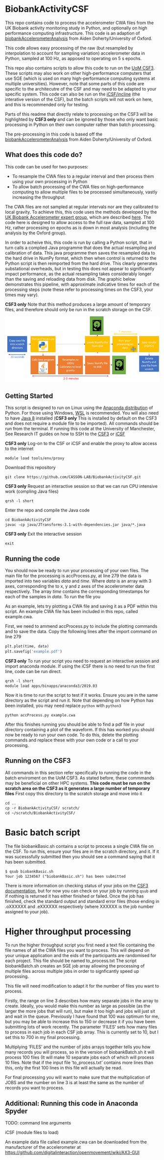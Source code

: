 # BiobankActivityCSF
This repo contains code to process the accelerometer CWA files from the UK Biobank activity monitoring study in Python, and optionally on high performance computing infrastructure. This code is an adaption of [biobankAccelerometerAnalysis](https://github.com/activityMonitoring/biobankAccelerometerAnalysis) from Aiden Doherty/University of Oxford.

This code allows easy processing of the raw (but resampled by interpolation to account for sampling variation) accelerometer data in Python, sampled at 100 Hz, as apposed to operating on 5 s epochs.

This repo also contains scripts to allow this code to run on the [UoM CSF3](http://ri.itservices.manchester.ac.uk/csf3/). These scripts may also work on other high-performance computers that use SGE (which is used on many high-performance computing systems at multiple universities). However, note that some parts of this code are specific to the architecutre of the CSF and may need to be adapted to your specific system. This code can also be run on the [iCSF/incline](http://ri.itservices.manchester.ac.uk/icsf/) (the interative version of the CSF), but the batch scripts will not work on here, and this is recommended only for testing. 

Parts of this readme that directly relate to processing on the CSF3 will be highlighted by **CSF3 only** and can be ignored by those who only want basic processing in Python on their own computer rather than batch processing.

The pre-processing in this code is based off the [biobankAccelerometerAnalysis](https://github.com/activityMonitoring/biobankAccelerometerAnalysis) from Aiden Doherty/University of Oxford.

## What does this code do?
This code can be used for two purposes:
 
 - To resample the CWA files to a regular interval and then process them using your own processing in Python
 - To allow batch processing of the CWA files on high-performance computing to allow multiple files to be processed simultaneously, vastly increasing the throughput
 
The CWA files are not sampled at regular intervals nor are they calibrated to local gravity. To achieve this, this code uses the methods developed by the [UK Biobank Accelerometer expert group](https://github.com/activityMonitoring/biobankAccelerometerAnalysis), which are described [here](https://journals.plos.org/plosone/article?id=10.1371/journal.pone.0169649). The code here is designed to allow access to the full raw data, sampled at 100 Hz, rather processing on epochs as is down in most analysis (including the analysis by the Oxford group).

In order to acheive this, this code is run by calling a Python script, that in turn calls a complied Java programme that does the actual resampling and calibration of data. This java programme then saves the resampled data to the hard drive in NumPy format, which then when control is returned to the Python script is then reimported from the hard drive. This clearly generates substational overheads, but in testing this does not appear to significantly impact performance, as the actual resampling takes considerably longer than the saving and reloading data from disk. The graphic below demonstrates this pipeline, with approximate indicative times for each of the processing steps (note these refer to processing times on the CSF3, your times may vary).

**CSF3 only** Note that this method produces a large amount of temporary files, and therefore should only be run in the scratch storage on the CSF. 

![Data processing pipeline overview](biobank_processing.png)


## Getting Started
This script is designed to run on Linux using the [Anaconda distribution](https://www.anaconda.com/products/individual) of Python. For those using Windows, [WSL](https://docs.microsoft.com/en-us/windows/wsl/install-win10) is recommended. You will also need to have [Java 8](https://www.oracle.com/java/technologies/javase/javase-jdk8-downloads.html) installed (**CSF3 only** This is installed by default on the CSF3 and does not require a module file to be imported). All commands should be run from the terminal. 
If running this code at the University of Manchester, See Research IT guides on how to SSH to the [CSF3](http://ri.itservices.manchester.ac.uk/csf3/getting-started/connecting/) or [iCSF](http://ri.itservices.manchester.ac.uk/icsf/getting-started-on-icsf/connecting-to-incline/)

**CSF3 only** Log-on to the CSF or iCSF and enable the proxy to allow access to the internet

```
module load tools/env/proxy
```

Download this repository

```
git clone https://github.com/CASSON-LAB/BiobankActivityCSF.git
```

**CSF3 only** Request an interactive session so that we can run CPU intensive work (compling Java files)

```
qrsh -l short
```

Enter the repo and compile the Java code

```
cd BiobankActivityCSF
javac -cp java/JTransforms-3.1-with-dependencies.jar java/*.java
```

**CSF3 only** Exit the interactive session

```
exit
```

## Running the code
You should now be ready to run your processing of your own files.
The main file for the processing is accProcess.py, at line 279 the data is imported into two variables *data* and *time*. Where *data* is an array with 3 axes, corresponding the to x, y and z axes of the accelerometer data respectively. The array *time* contains the corresponding timestamps for each of the samples in *data*.
To run the file you 

As an example, lets try plotting a CWA file and saving it as a PDF within this script. An example CWA file has been included in this repo, called example.cwa.

First, we need to ammend accProcess.py to include the plotting commands and to save the data. Copy the following lines after the import command on line 279

```python
plt.plot(time, data)
plt.savefig('example.pdf')
```

**CSF3 only** To run your script you need to request an interactive session and import anaconda module. If using the iCSF there is no need to run the first line, code can be run direct.

```
qrsh -l short
module load apps/binapps/anaconda3/2019.03
```

Now it is time to run the script to test if it works. Ensure you are in the same directory as the script and run it. Note that depending on how Python has been installed, you may need replace `python` with `python3`

```
python accProcess.py example.cwa
```

After this finishes running you should be able to find a pdf file in your directory containing a plot of the waveform.
If this has worked you should now be ready to run your own code. To do this, delete the plotting commands and replace these with your own code or a call to your processing.


## Running on the CSF3
All commands in this section refer specifically to running the code in the batch enviroment on the UoM CSF3. As stated before, these commmands may be beneficial on other HPC systems.
**This code must be run on the scratch area on the CSF3 as it generates a large number of temporary files**
First copy this directory to the scratch storage and move into it

```
cd ..
cp -r BiobankActivityCSF/ scratch/
cd ~/scratch/BiobankActivityCSF/
```

# Basic batch script
The file biobankBasic.sh contains a script to process a single CWA file on the CSF. To run this, ensure your files are in the scratch directory, and it. If it was sucesssfully submitted then you should see a command saying that it has been submitted.

```
$ qsub biobankBasic.sh
Your job 1234567 ("biobankBasic.sh") has been submitted
```

There is more information on checking status of your jobs on the [CSF3 documentation](http://ri.itservices.manchester.ac.uk/csf3/getting-started/connecting/), but for now you can check on your job by running `qsub` and if nothing is returned it has either finished or failed. Once the job has finished, check the standard output and standard error files (those ending in .oXXXXXX and .eXXXXXX respectively (where XXXXXX is the job number assigned to your job).

# Higher throughput processing
To run the higher throughput script you first need a text file containing the file names of all the CWA files you want to process. This will depend on your unique application and the eids of the participants are randomised for each project. This file should be named to_process.txt
The script biobankBatch.sh creates an SGE job array allowing the processing of multiple files across multiple jobs in order to signficantly speed up processing.

This file will need modification to adapt it for the number of files you want to process.

Firstly, the range on line 3 describes how many separate jobs in the array to create. Ideally, you would make this number as large as possible (as the larger the more jobs that will run), but make it too high and jobs will just sit and wait in the queue. Previously I have found that 100 was optimum for me, but you may be able to increase this to 150 or decrease it if you have been submitting lots of work recently.
The parameter ‘FILES’ sets how many files to process in each job in each CSF job array. This is currently set to 10, but I set this to 700 in my final processing.

Multiplying ‘FILES’ and the number of jobs arrays together tells you how many records you will process, so in the version of biobankBatch.sh it will process 100 files (It will make 10 separate jobs each of which will process 10 files. Note that if the input file ‘to_process.txt’ contains more lines than this, only the first 100 lines in this file will actually be read.

For final processing you will want to make sure that the multiplication of JOBS and the number on line 3 is at least the same as the number of records you want to process. 


## Additional: Running this code in Anaconda Spyder
TODO: command line arguments

iCSF (module files to load)

An example data file called example.cwa can be downloaded from the manufacturer of the accelerometer at https://github.com/digitalinteraction/openmovement/wiki/AX3-GUI

